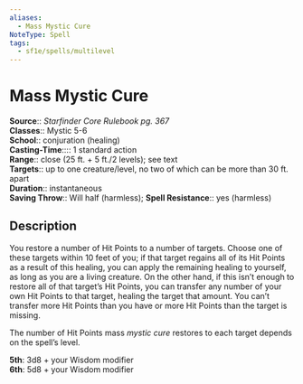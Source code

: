 ```yaml
---
aliases:
  - Mass Mystic Cure
NoteType: Spell
tags:
  - sf1e/spells/multilevel
---
```


# Mass Mystic Cure

**Source**:: _Starfinder Core Rulebook pg. 367_  
**Classes**:: Mystic 5-6  
**School**:: conjuration (healing)  
**Casting-Time**:::: 1 standard action  
**Range**:: close (25 ft. + 5 ft./2 levels); see text  
**Targets**:: up to one creature/level, no two of which can be more than 30 ft. apart  
**Duration**:: instantaneous  
**Saving Throw**:: Will half (harmless);
**Spell Resistance**:: yes (harmless)

## Description

You restore a number of Hit Points to a number of targets. Choose one of these targets within 10 feet of you; if that target regains all of its Hit Points as a result of this healing, you can apply the remaining healing to yourself, as long as you are a living creature. On the other hand, if this isn’t enough to restore all of that target’s Hit Points, you can transfer any number of your own Hit Points to that target, healing the target that amount. You can’t transfer more Hit Points than you have or more Hit Points than the target is missing.  
  
The number of Hit Points mass _mystic cure_ restores to each target depends on the spell’s level.  
  
**5th**: 3d8 + your Wisdom modifier  
**6th**: 5d8 + your Wisdom modifier
